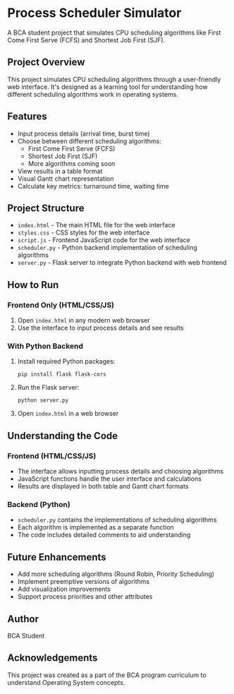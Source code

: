 
# Process Scheduler Simulator

A BCA student project that simulates CPU scheduling algorithms like First Come First Serve (FCFS) and Shortest Job First (SJF).

## Project Overview

This project simulates CPU scheduling algorithms through a user-friendly web interface. It's designed as a learning tool for understanding how different scheduling algorithms work in operating systems.

## Features

- Input process details (arrival time, burst time)
- Choose between different scheduling algorithms:
  - First Come First Serve (FCFS)
  - Shortest Job First (SJF)
  - More algorithms coming soon
- View results in a table format
- Visual Gantt chart representation
- Calculate key metrics: turnaround time, waiting time

## Project Structure

- `index.html` - The main HTML file for the web interface
- `styles.css` - CSS styles for the web interface
- `script.js` - Frontend JavaScript code for the web interface
- `scheduler.py` - Python backend implementation of scheduling algorithms
- `server.py` - Flask server to integrate Python backend with web frontend

## How to Run

### Frontend Only (HTML/CSS/JS)
1. Open `index.html` in any modern web browser
2. Use the interface to input process details and see results

### With Python Backend
1. Install required Python packages:
   ```
   pip install flask flask-cors
   ```
2. Run the Flask server:
   ```
   python server.py
   ```
3. Open `index.html` in a web browser

## Understanding the Code

### Frontend (HTML/CSS/JS)
- The interface allows inputting process details and choosing algorithms
- JavaScript functions handle the user interface and calculations
- Results are displayed in both table and Gantt chart formats

### Backend (Python)
- `scheduler.py` contains the implementations of scheduling algorithms
- Each algorithm is implemented as a separate function
- The code includes detailed comments to aid understanding

## Future Enhancements
- Add more scheduling algorithms (Round Robin, Priority Scheduling)
- Implement preemptive versions of algorithms
- Add visualization improvements
- Support process priorities and other attributes

## Author
BCA Student

## Acknowledgements
This project was created as a part of the BCA program curriculum to understand Operating System concepts.
